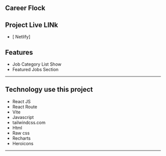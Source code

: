 ## Career Flock


## Project Live LINk

 - [ Netlify]

## Features

- Job Category List Show
- Featured Jobs Section 

---------
## Technology use this project

- React JS
- React Route 
- Vite
- Javascript
- tailwindcss.com
- Html
- Raw css
- Recharts
- Heroicons

---------
